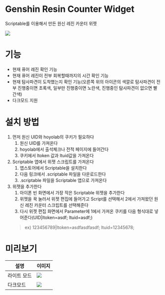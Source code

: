 # Genshin Resin Counter Widget

Scriptable를 이용해서 만든 원신 레진 카운터 위젯

![](https://user-images.githubusercontent.com/35032401/138546515-82be9aba-230c-42b9-98ea-114e9c95d02e.png)

# 기능
- 현재 퓨어 레진 확인 기능
- 현재 퓨어 레진이 전부 회복할때까지의 시간 확인 기능
- 현재 탐사파견이 도착했는지 확인 기능(오른쪽 위의 아이콘의 색깔로 탐사파견이 전부 진행중이면 초록색, 일부만 진행중이면 노란색, 진행중인 탐사파견이 없으면 빨간색)
- 다크모드 지원

# 설치 방법
1. 먼저 원신 UID와 hoyolab의 쿠키가 필요하다
    1. 원신 UID를 가져온다
    2. hoyolab에서 출석체크나 전적 페이지에 들어간다
    3. 쿠키에서 ltoken 값과 ltuid값을 가져온다
2. Scriptable 앱에서 위젯 스크립트를 가져온다
    1. 앱스토어에서 Scriptable을 설치한다
    2. 다음 링크에서 .scriptable 파일을 다운로드한다
    3. .scriptable 파일을 Scriptable 앱으로 가져온다
3. 위젯을 추가한다
    1. 아이폰 빈 화면에서 가장 작은 Scriptable 위젯을 추가한다
    2. 위젯을 꾹 눌러서 위젯 편집에 들어가고 Script를 선택해서 2에서 가져왔던 원신 레진 카운터 스크립트를 선택해준다
    3. 다시 위젯 편집 화면에서 Parameter에 1에서 가져온 쿠키를 다음 형식대로 넣어준다(UID|ltoken=asdf; ltuid=asdf;)
    > ex) 123456789|ltoken=asdfasdfasdf; ltuid=12345678;

# 미리보기
| 설명  | 이미지 |
| ------------- | ------------- |
| 라이트 모드  | <img src="https://user-images.githubusercontent.com/35032401/138547577-5ee6f948-c610-4cff-88f0-46b8af435250.png" />  |
| 다크모드  | <img src="https://user-images.githubusercontent.com/35032401/138547579-6b0c1988-2fe4-46ea-9e4e-49cf143021d4.png" />  |
